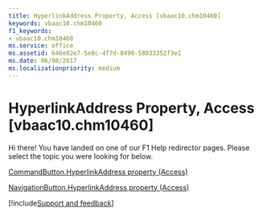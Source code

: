 ```yaml
---
title: HyperlinkAddress Property, Access [vbaac10.chm10460]
keywords: vbaac10.chm10460
f1_keywords:
- vbaac10.chm10460
ms.service: office
ms.assetid: 646e82e7-5e8c-4f7d-8490-58033352f3e1
ms.date: 06/08/2017
ms.localizationpriority: medium
---
```



# HyperlinkAddress Property, Access [vbaac10.chm10460]

Hi there! You have landed on one of our F1 Help redirector pages. Please select the topic you were looking for below.

[CommandButton.HyperlinkAddress property (Access)](https://msdn.microsoft.com/library/7efa1230-955b-183c-a459-1b2598eb9163%28Office.15%29.aspx)

[NavigationButton.HyperlinkAddress property (Access)](https://msdn.microsoft.com/library/4696efa1-b42b-eb4b-77eb-f0df10c9d131%28Office.15%29.aspx)

[!include[Support and feedback](~/includes/feedback-boilerplate.md)]